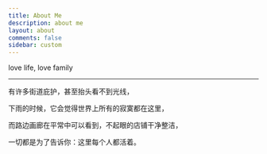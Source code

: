 ```yaml
---
title: About Me
description: about me
layout: about
comments: false
sidebar: custom
---
```

love life, love family



***

有许多街道庇护，甚至抬头看不到光线，

下雨的时候，它会觉得世界上所有的寂寞都在这里，

而路边画廊在平常中可以看到，不起眼的店铺干净整洁，

一切都是为了告诉你：这里每个人都活着。